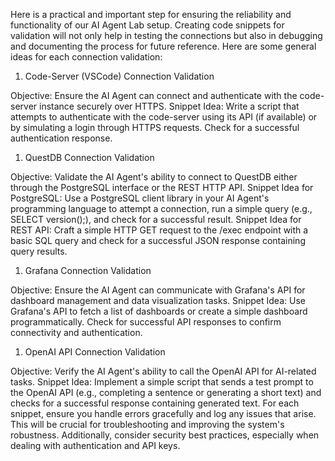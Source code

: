 Here is a  practical and important step for ensuring the reliability and functionality of our AI Agent Lab setup. Creating code snippets for validation will not only help in testing the connections but also in debugging and documenting the process for future reference. Here are some general ideas for each connection validation:

1. Code-Server (VSCode) Connection Validation
   
Objective: Ensure the AI Agent can connect and authenticate with the code-server instance securely over HTTPS.
Snippet Idea: Write a script that attempts to authenticate with the code-server using its API (if available) or by simulating a login through HTTPS requests. Check for a successful authentication response.

1. QuestDB Connection Validation
   
Objective: Validate the AI Agent's ability to connect to QuestDB either through the PostgreSQL interface or the REST HTTP API.
Snippet Idea for PostgreSQL: Use a PostgreSQL client library in your AI Agent's programming language to attempt a connection, run a simple query (e.g., SELECT version();), and check for a successful result.
Snippet Idea for REST API: Craft a simple HTTP GET request to the /exec endpoint with a basic SQL query and check for a successful JSON response containing query results.

1. Grafana Connection Validation
   
Objective: Ensure the AI Agent can communicate with Grafana's API for dashboard management and data visualization tasks.
Snippet Idea: Use Grafana's API to fetch a list of dashboards or create a simple dashboard programmatically. Check for successful API responses to confirm connectivity and authentication.

1. OpenAI API Connection Validation
   
Objective: Verify the AI Agent's ability to call the OpenAI API for AI-related tasks.
Snippet Idea: Implement a simple script that sends a test prompt to the OpenAI API (e.g., completing a sentence or generating a short text) and checks for a successful response containing generated text.
For each snippet, ensure you handle errors gracefully and log any issues that arise. This will be crucial for troubleshooting and improving the system's robustness. Additionally, consider security best practices, especially when dealing with authentication and API keys.
